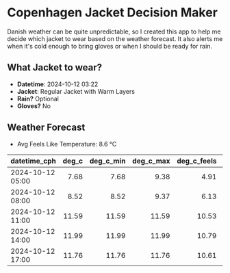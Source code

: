 
# Copenhagen Jacket Decision Maker

Danish weather can be quite unpredictable, so I created this app to help me decide which jacket to wear based on the weather forecast. 
It also alerts me when it's cold enough to bring gloves or when I should be ready for rain.

## What Jacket to wear?

- **Datetime**: 2024-10-12 03:22
- **Jacket**: Regular Jacket with Warm Layers
- **Rain?** Optional
- **Gloves?** No

## Weather Forecast
- Avg Feels Like Temperature: 8.6 °C

| datetime_cph     |   deg_c |   deg_c_min |   deg_c_max |   deg_c_feels | weather   | wind   | rain   |
|:-----------------|--------:|------------:|------------:|--------------:|:----------|:-------|:-------|
| 2024-10-12 05:00 |    7.68 |        7.68 |        9.38 |          4.91 | Clouds    | Low    | None   |
| 2024-10-12 08:00 |    8.52 |        8.52 |        9.37 |          6.13 | Clouds    | Low    | None   |
| 2024-10-12 11:00 |   11.59 |       11.59 |       11.59 |         10.53 | Rain      | Medium | Low    |
| 2024-10-12 14:00 |   11.99 |       11.99 |       11.99 |         10.79 | Clouds    | Medium | None   |
| 2024-10-12 17:00 |   11.76 |       11.76 |       11.76 |         10.61 | Clouds    | High   | None   |
        